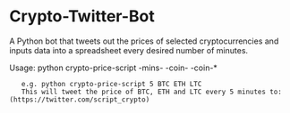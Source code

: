 # Crypto-Twitter-Bot

A Python bot that tweets out the prices of selected cryptocurrencies and inputs data into a spreadsheet every desired number of minutes. 

Usage: python crypto-price-script -mins- -coin- -coin-*
        
       e.g. python crypto-price-script 5 BTC ETH LTC
       This will tweet the price of BTC, ETH and LTC every 5 minutes to: (https://twitter.com/script_crypto)
